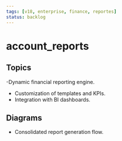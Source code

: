 ```yaml
---
tags: [v18, enterprise, finance, reportes]
status: backlog
---
```

# account_reports

## Topics
-Dynamic financial reporting engine.
- Customization of templates and KPIs.
- Integration with BI dashboards.

## Diagrams
- Consolidated report generation flow.





